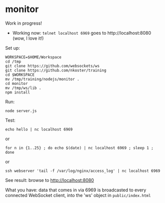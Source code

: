 # monitor

Work in progress!

* Working now: `telnet localhost 6969` goes to http://localhost:8080 (wow, I love it!)

Set up:

    WORKSPACE=$HOME/Workspace
    cd /tmp
    git clone https://github.com/websockets/ws
    git clone https://github.com/nkoster/training
    cd $WORKSPACE
    mv /tmp/training/nodejs/monitor .
    cd monitor
    mv /tmp/ws/lib .
    npm install

Run:

    node server.js

Test:

    echo hello | nc localhost 6969

or

    for n in {1..25} ; do echo $(date) | nc localhost 6969 ; sleep 1 ; done

or

    ssh webserver 'tail -f /var/log/nginx/access_log' | nc localhost 6969

See result: browse to [http://localhost:8080](http://localhost:8080)

What you have: data that comes in via 6969 is broadcasted to every connected WebSocket client, into the 'ws' object in  `public/index.html`
